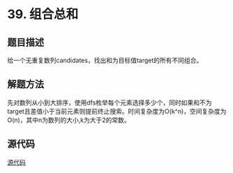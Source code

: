 # 39. 组合总和

## 题目描述

给一个无重复数列candidates，找出和为目标值target的所有不同组合。

## 解题方法

先对数列从小到大排序，使用dfs枚举每个元素选择多少个，同时如果和不为target且差值小于当前元素则提前终止搜索。时间复杂度为O(k^n)，空间复杂度为O(n)，其中n为数列的大小,k为大于2的常数。

## 源代码

[源代码](../src/39-combination-sum.cpp)
